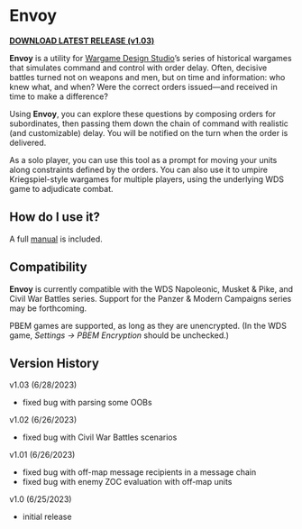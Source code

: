 # Envoy

**[DOWNLOAD LATEST RELEASE (v1.03)](https://github.com/musurca/envoy/releases/download/1.03/Envoy.v1.03.zip)**

**Envoy** is a utility for [Wargame Design Studio](http://www.wargameds.com)’s series of historical wargames that
simulates command and control with order delay. Often, decisive battles turned not on
weapons and men, but on time and information: who knew what, and when? Were the correct
orders issued—and received in time to make a difference?

Using **Envoy**, you can explore these questions by composing orders for subordinates,
then passing them down the chain of command with realistic (and customizable) delay. You will
be notified on the turn when the order is delivered.

As a solo player, you can use this tool as a prompt for moving your units along
constraints defined by the orders. You can also use it to umpire Kriegspiel-style wargames for
multiple players, using the underlying WDS game to adjudicate combat.

## How do I use it?

A full [manual](https://github.com/musurca/envoy/blob/master/manual/Envoy_Manual_v10.pdf) is included.

## Compatibility

**Envoy** is currently compatible with the WDS Napoleonic, Musket & Pike, and Civil War Battles series. Support for the Panzer & Modern Campaigns series may be forthcoming.

PBEM games are supported, as long as they are unencrypted. (In the WDS game,
*Settings -> PBEM Encryption* should be unchecked.)

## Version History

v1.03 (6/28/2023)
- fixed bug with parsing some OOBs

v1.02 (6/26/2023)
- fixed bug with Civil War Battles scenarios

v1.01 (6/26/2023)
- fixed bug with off-map message recipients in a message chain
- fixed bug with enemy ZOC evaluation with off-map units

v1.0 (6/25/2023)
- initial release
